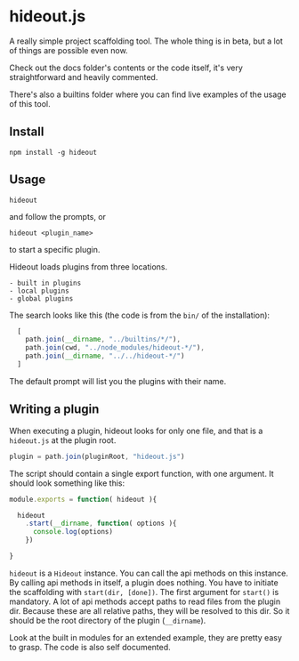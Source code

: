 hideout.js
=======

A really simple project scaffolding tool.
The whole thing is in beta, but a lot of things are possible even now.

Check out the docs folder's contents or the code itself,
it's very straightforward and heavily commented.

 There's also a builtins folder where you can find live examples of the usage of this tool.

 ## Install

    npm install -g hideout

## Usage

    hideout

and follow the prompts, or

    hideout <plugin_name>

to start a specific plugin.

Hideout loads plugins from three locations.

    - built in plugins
    - local plugins
    - global plugins

The search looks like this (the code is from the `bin/` of the installation):

```js
  [
    path.join(__dirname, "../builtins/*/"),
    path.join(cwd, "../node_modules/hideout-*/"),
    path.join(__dirname, "../../hideout-*/")
  ]
```

The default prompt will list you the plugins with their name.

## Writing a plugin

When executing a plugin, hideout looks for only one file, and that is a `hideout.js` at the plugin root.

```js
plugin = path.join(pluginRoot, "hideout.js")
```

The script should contain a single export function, with one argument.
It should look something like this:

```js
module.exports = function( hideout ){

  hideout
    .start(__dirname, function( options ){
      console.log(options)
    })

}
```

`hideout` is a `Hideout` instance. You can call the api methods on this instance.
By calling api methods in itself, a plugin does nothing.
You have to initiate the scaffolding with `start(dir, [done])`.
The first argument for `start()` is mandatory.
A lot of api methods accept paths to read files from the plugin dir.
Because these are all relative paths, they will be resolved to this dir.
So it should be the root directory of the plugin (`__dirname`).

Look at the built in modules for an extended example, they are pretty easy to grasp.
The code is also self documented.
